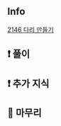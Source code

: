 ## Info
<a href="https://www.acmicpc.net/problem/2146" rel="nofollow">2146 다리 만들기</a>

## ❗ 풀이

## ❗ 추가 지식

## 🙂 마무리